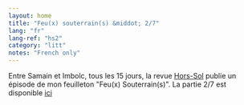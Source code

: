 ```yaml
---
layout: home
title: "Feu(x) souterrain(s) &middot; 2/7"
lang: "fr"
lang-ref: "hs2"
category: "litt"
notes: "French only"
---
```

Entre Samain et Imbolc, tous les 15 jours, la revue [Hors-Sol](https://hors-sol.net/revue/) publie un épisode de mon feuilleton "Feu(x) Souterrain(s)". La partie 2/7 est disponible [ici](https://hors-sol.net/revue/lucie-desaubliaux-la-porte-de-l-enfer/)